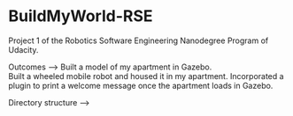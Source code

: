 # BuildMyWorld-RSE
Project 1 of the Robotics Software Engineering Nanodegree Program of Udacity. 

Outcomes -->
Built a model of my apartment in Gazebo.\
Built a wheeled mobile robot and housed it in my apartment.
Incorporated a plugin to print a welcome message once the apartment loads in Gazebo.

Directory structure -->


